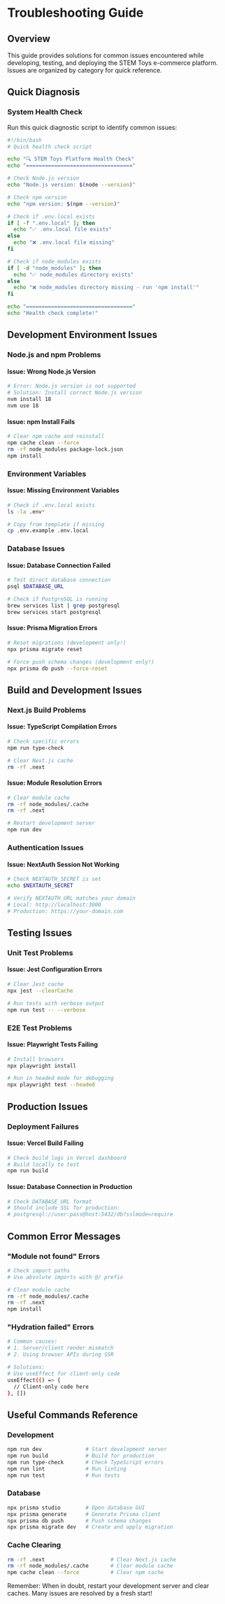 # Troubleshooting Guide

## Overview

This guide provides solutions for common issues encountered while developing, testing, and deploying the STEM Toys e-commerce platform. Issues are organized by category for quick reference.

## Quick Diagnosis

### System Health Check

Run this quick diagnostic script to identify common issues:

```bash
#!/bin/bash
# Quick health check script

echo "🔍 STEM Toys Platform Health Check"
echo "=================================="

# Check Node.js version
echo "Node.js version: $(node --version)"

# Check npm version
echo "npm version: $(npm --version)"

# Check if .env.local exists
if [ -f ".env.local" ]; then
  echo "✅ .env.local file exists"
else
  echo "❌ .env.local file missing"
fi

# Check if node_modules exists
if [ -d "node_modules" ]; then
  echo "✅ node_modules directory exists"
else
  echo "❌ node_modules directory missing - run 'npm install'"
fi

echo "=================================="
echo "Health check complete!"
```

## Development Environment Issues

### Node.js and npm Problems

#### Issue: Wrong Node.js Version
```bash
# Error: Node.js version is not supported
# Solution: Install correct Node.js version
nvm install 18
nvm use 18
```

#### Issue: npm Install Fails
```bash
# Clear npm cache and reinstall
npm cache clean --force
rm -rf node_modules package-lock.json
npm install
```

### Environment Variables

#### Issue: Missing Environment Variables
```bash
# Check if .env.local exists
ls -la .env*

# Copy from template if missing
cp .env.example .env.local
```

### Database Issues

#### Issue: Database Connection Failed
```bash
# Test direct database connection
psql $DATABASE_URL

# Check if PostgreSQL is running
brew services list | grep postgresql
brew services start postgresql
```

#### Issue: Prisma Migration Errors
```bash
# Reset migrations (development only!)
npx prisma migrate reset

# Force push schema changes (development only!)
npx prisma db push --force-reset
```

## Build and Development Issues

### Next.js Build Problems

#### Issue: TypeScript Compilation Errors
```bash
# Check specific errors
npm run type-check

# Clear Next.js cache
rm -rf .next
```

#### Issue: Module Resolution Errors
```bash
# Clear module cache
rm -rf node_modules/.cache
rm -rf .next

# Restart development server
npm run dev
```

### Authentication Issues

#### Issue: NextAuth Session Not Working
```bash
# Check NEXTAUTH_SECRET is set
echo $NEXTAUTH_SECRET

# Verify NEXTAUTH_URL matches your domain
# Local: http://localhost:3000
# Production: https://your-domain.com
```

## Testing Issues

### Unit Test Problems

#### Issue: Jest Configuration Errors
```bash
# Clear Jest cache
npx jest --clearCache

# Run tests with verbose output
npm run test -- --verbose
```

### E2E Test Problems

#### Issue: Playwright Tests Failing
```bash
# Install browsers
npx playwright install

# Run in headed mode for debugging
npx playwright test --headed
```

## Production Issues

### Deployment Failures

#### Issue: Vercel Build Failing
```bash
# Check build logs in Vercel dashboard
# Build locally to test
npm run build
```

#### Issue: Database Connection in Production
```bash
# Check DATABASE_URL format
# Should include SSL for production:
# postgresql://user:pass@host:5432/db?sslmode=require
```

## Common Error Messages

### "Module not found" Errors

```bash
# Check import paths
# Use absolute imports with @/ prefix

# Clear module cache
rm -rf node_modules/.cache
rm -rf .next
npm install
```

### "Hydration failed" Errors

```bash
# Common causes:
# 1. Server/client render mismatch
# 2. Using browser APIs during SSR

# Solutions:
# Use useEffect for client-only code
useEffect(() => {
  // Client-only code here
}, [])
```

## Useful Commands Reference

### Development
```bash
npm run dev              # Start development server
npm run build            # Build for production
npm run type-check       # Check TypeScript errors
npm run lint             # Run linting
npm run test             # Run tests
```

### Database
```bash
npx prisma studio        # Open database GUI
npx prisma generate      # Generate Prisma client
npx prisma db push       # Push schema changes
npx prisma migrate dev   # Create and apply migration
```

### Cache Clearing
```bash
rm -rf .next                     # Clear Next.js cache
rm -rf node_modules/.cache       # Clear module cache
npm cache clean --force          # Clear npm cache
```

Remember: When in doubt, restart your development server and clear caches. Many issues are resolved by a fresh start!
